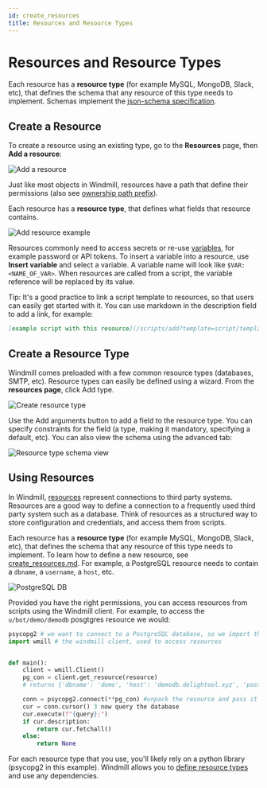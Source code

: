 ```yaml
---
id: create_resources
title: Resources and Resource Types
---
```


# Resources and Resource Types

Each resource has a **resource type** (for example MySQL, MongoDB, Slack, etc),
that defines the schema that any resource of this type needs to implement.
Schemas implement the [json-schema specification](https://json-schema.org/).


## Create a Resource

To create a resource using an existing type, go to the **Resources** page, then
**Add a resource**:

![Add a resource](../assets/how_to/add_resource.png)

Just like most objects in Windmill, resources have a path that define their
permissions (also see [ownership path prefix](../reference#owner)).

Each resource has a **resource type**, that defines what fields that resource
contains.

![Add resource example](../assets/how_to/add_resource_mysql.png)

Resources commonly need to access secrets or re-use
[variables](variables_and_secrets), for example password or API tokens. To
insert a variable into a resource, use **Insert variable** and select a
variable. A variable name will look like `$VAR:<NAME_OF_VAR>`. When resources
are called from a script, the variable reference will be replaced by its value.

Tip: It's a good practice to link a script template to resources, so that users
can easily get started with it. You can use markdown in the description field to
add a link, for example:

```md
[example script with this resource](/scripts/add?template=script/template/path)
```

## Create a Resource Type

Windmill comes preloaded with a few common resource types (databases, SMTP,
etc). Resource types can easily be defined using a wizard. From the **resources
page**, click Add type.

![Create resource type](../assets/how_to/add_resource_type.png)

Use the Add arguments button to add a field to the resource type. You can
specify constraints for the field (a type, making it mandatory, specifying a
default, etc). You can also view the schema using the advanced tab:

![Resource type schema view](../assets/how_to/resource_type_advanced.png)


## Using Resources

In Windmill, [resources](../reference#resource) represent connections to third
party systems. Resources are a good way to define a connection to a frequently
used third party system such as a database. Think of resources as a structured
way to store configuration and credentials, and access them from scripts.

Each resource has a **resource type** (for example MySQL, MongoDB, Slack, etc),
that defines the schema that any resource of this type needs to implement. To
learn how to define a new resource, see [create_resources.md](create_resources).
For example, a PostgreSQL resource needs to contain a `dbname`, a `username`, a
`host`, etc.

![PostgreSQL DB](../assets/how_to/resource_demodb.png)

Provided you have the right permissions, you can access resources from scripts
using the Windmill client. For example, to access the `u/bot/demo/demodb`
posgtgres resource we would:

```python
psycopg2 # we want to connect to a PostgreSQL database, so we import the `psycopg2` connector
import wmill # the windmill client, used to access resources


def main():
    client = wmill.Client()
    pg_con = client.get_resource(resource)
	# returns {'dbname': 'demo', 'host': 'demodb.delightool.xyz', 'password': 'demo', 'port': 6543, 'sslmode': 'disable', 'user': 'demo'}

    conn = psycopg2.connect(**pg_con) #unpack the resource and pass it to psycopg2
    cur = conn.cursor() 3 now query the database
    cur.execute(f"{query};")
    if cur.description:
        return cur.fetchall()
    else:
        return None
```

For each resource type that you use, you'll likely rely on a python library
(psycopg2 in this example). Windmill allows you to
[define resource types](create_resources) and use any dependencies.
